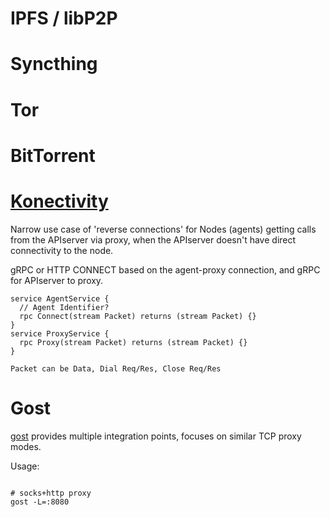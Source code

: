 # IPFS / libP2P


# Syncthing


# Tor


# BitTorrent

# [Konectivity](https://github.com/kubernetes-sigs/apiserver-network-proxy.git)

Narrow use case of 'reverse connections' for Nodes (agents) getting calls from the APIserver via proxy,
when the APIserver doesn't have direct connectivity to the node.

gRPC or HTTP CONNECT based on the agent-proxy connection, and gRPC for APIserver to proxy.

``` 
service AgentService {
  // Agent Identifier?
  rpc Connect(stream Packet) returns (stream Packet) {}
}
service ProxyService {
  rpc Proxy(stream Packet) returns (stream Packet) {}
}

Packet can be Data, Dial Req/Res, Close Req/Res
```



# Gost

[gost](https://github.com/ginuerzh/gost/blob/master/README_en.md) provides multiple
integration points, focuses on similar TCP proxy modes.


Usage:

```shell

# socks+http proxy
gost -L=:8080


```
